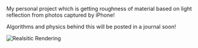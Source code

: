 My personal project which is getting roughness of material based on light reflection from photos captured by iPhone! 

Algorithms and physics behind this will be posted in a journal soon!

![Realsitic Rendering](realisticendering.jpg)
